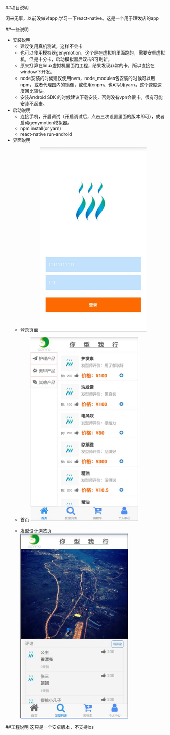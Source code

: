 ##项目说明

闲来无事，以前没做过app,学习一下react-native。这是一个用于理发店的app

##一些说明

* 安装说明
    *  建议使用真机测试，这样不会卡
    *  也可以使用模拟器genymotion，这个是在虚拟机里面跑的，需要安卓虚拟机，但是十分卡，启动模拟器后双击R可刷新。
    *  原来打算在linux虚拟机里面跑工程，结果发现非常的卡，所以直接在window下开发。
    *  node安装的时候建议使用nvm，node_modules包安装的时候可以用npm，或者代理国内的镜像，或使用cnpm。也可以用yarn，这个速度速度回比较快。
    *  安装Android SDK 的时候建议下载安装，否则没有vpn会很卡，很有可能安装不起来。
* 启动说明
    *  连接手机，开启调试（开启调试后，点击三次设置里面的版本即可），或者启动genymotion模拟器。
    *  npm install(or yarn)
    *  react-native run-android
* 界面说明
    *  登录页面
    ![login](/readme/login.png)
    
    *  首页 
    ![home](/readme/home.png)
    
    *  发型设计浏览页   
    ![design](/readme/design.png)
    
##工程说明
这只是一个安卓版本，不支持ios
